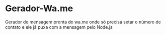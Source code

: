 # Gerador-Wa.me
Gerador de mensagem pronta do wa.me onde só precisa setar o número de contato e ele já puxa com a mensagem pelo Node.js
